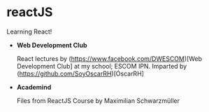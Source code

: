 # reactJS
Learning React!

- **Web Development Club**

  React lectures by (https://www.facebook.com/DWESCOM)[Web Development Club] at my school; ESCOM IPN. Imparted by (https://github.com/SoyOscarRH)[ÓscarRH]

- **Academind**

  Files from ReactJS Course by Maximilian Schwarzmüller
